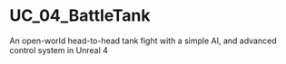 # UC_04_BattleTank
An open-world head-to-head tank fight with a simple AI, and advanced control system in Unreal 4
